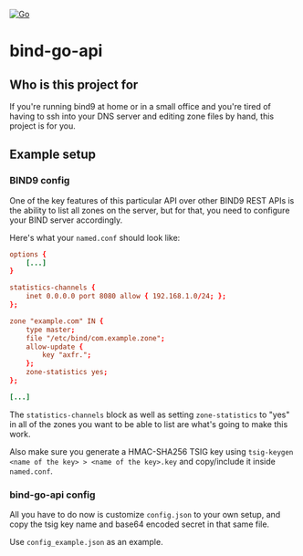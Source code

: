 [![Go](https://github.com/al20ov/bind-go-api/actions/workflows/go.yml/badge.svg)](https://github.com/al20ov/bind-go-api/actions/workflows/go.yml)

# bind-go-api

## Who is this project for

If you're running bind9 at home or in a small office and you're tired of having
to ssh into your DNS server and editing zone files by hand, this project is for
you.

## Example setup

### BIND9 config

One of the key features of this particular API over other BIND9 REST APIs is the
ability to list all zones on the server, but for that, you need to configure
your BIND server accordingly.

Here's what your `named.conf` should look like:
```conf
options {
    [...]
}

statistics-channels {
	inet 0.0.0.0 port 8080 allow { 192.168.1.0/24; };
};

zone "example.com" IN {
	type master;
	file "/etc/bind/com.example.zone";
	allow-update {
		key "axfr.";
	};
	zone-statistics yes;
};

[...]
```

The `statistics-channels` block as well as setting `zone-statistics` to "yes" in
all of the zones you want to be able to list are what's going to make this work.

Also make sure you generate a HMAC-SHA256 TSIG key using
`tsig-keygen <name of the key> > <name of the key>.key`
and copy/include it inside `named.conf`.

### bind-go-api config

All you have to do now is customize `config.json` to your own setup, and copy
the tsig key name and base64 encoded secret in that same file.

Use `config_example.json` as an example.
